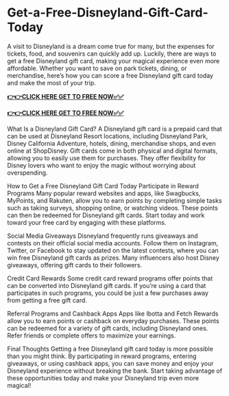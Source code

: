 # Get-a-Free-Disneyland-Gift-Card-Today

A visit to Disneyland is a dream come true for many, but the expenses for tickets, food, and souvenirs can quickly add up. Luckily, there are ways to get a free Disneyland gift card, making your magical experience even more affordable. Whether you want to save on park tickets, dining, or merchandise, here’s how you can score a free Disneyland gift card today and make the most of your trip.

[**👉👉CLICK HERE GET TO FREE NOW✅✅**](https://free-gift-card.raj-solution.com/958f890)

[**👉👉CLICK HERE GET TO FREE NOW✅✅**](https://free-gift-card.raj-solution.com/958f890)

What Is a Disneyland Gift Card?
A Disneyland gift card is a prepaid card that can be used at Disneyland Resort locations, including Disneyland Park, Disney California Adventure, hotels, dining, merchandise shops, and even online at ShopDisney. Gift cards come in both physical and digital formats, allowing you to easily use them for purchases. They offer flexibility for Disney lovers who want to enjoy the magic without worrying about overspending.

How to Get a Free Disneyland Gift Card Today
Participate in Reward Programs
Many popular reward websites and apps, like Swagbucks, MyPoints, and Rakuten, allow you to earn points by completing simple tasks such as taking surveys, shopping online, or watching videos. These points can then be redeemed for Disneyland gift cards. Start today and work toward your free card by engaging with these platforms.

Social Media Giveaways
Disneyland frequently runs giveaways and contests on their official social media accounts. Follow them on Instagram, Twitter, or Facebook to stay updated on the latest contests, where you can win free Disneyland gift cards as prizes. Many influencers also host Disney giveaways, offering gift cards to their followers.

Credit Card Rewards
Some credit card reward programs offer points that can be converted into Disneyland gift cards. If you’re using a card that participates in such programs, you could be just a few purchases away from getting a free gift card.

Referral Programs and Cashback Apps
Apps like Ibotta and Fetch Rewards allow you to earn points or cashback on everyday purchases. These points can be redeemed for a variety of gift cards, including Disneyland ones. Refer friends or complete offers to maximize your earnings.

Final Thoughts
Getting a free Disneyland gift card today is more possible than you might think. By participating in reward programs, entering giveaways, or using cashback apps, you can save money and enjoy your Disneyland experience without breaking the bank. Start taking advantage of these opportunities today and make your Disneyland trip even more magical!

